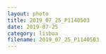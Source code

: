 ```yaml
---
layout: photo
title: 2019_07_25_P1140503
date: 2019-07-25
category: lisboa
filename: 2019_07_25_P1140503
---
```

